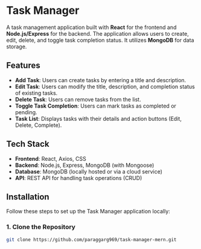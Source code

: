 # Task Manager

A task management application built with **React** for the frontend and **Node.js/Express** for the backend. The application allows users to create, edit, delete, and toggle task completion status. It utilizes **MongoDB** for data storage.

## Features

- **Add Task**: Users can create tasks by entering a title and description.
- **Edit Task**: Users can modify the title, description, and completion status of existing tasks.
- **Delete Task**: Users can remove tasks from the list.
- **Toggle Task Completion**: Users can mark tasks as completed or pending.
- **Task List**: Displays tasks with their details and action buttons (Edit, Delete, Complete).

## Tech Stack

- **Frontend**: React, Axios, CSS
- **Backend**: Node.js, Express, MongoDB (with Mongoose)
- **Database**: MongoDB (locally hosted or via a cloud service)
- **API**: REST API for handling task operations (CRUD)

## Installation

Follow these steps to set up the Task Manager application locally:

### 1. Clone the Repository

```bash
git clone https://github.com/paraggarg969/task-manager-mern.git
